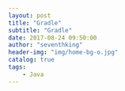 ```yaml
---
layout: post
title: "Gradle"
subtitle: "Gradle"
date: 2017-08-24 09:50:00
author: "seventhking"
header-img: "img/home-bg-o.jpg"
catalog: true
tags:
    - Java
---
```



## 
